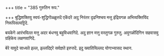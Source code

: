 +++
title = "385 गुरुतिन रूप."

+++
बुद्धिशक्तियु स्वयं-शुद्धिगॊळ्ळुत्तदॆ एकॆंदरॆ अदु निरंतर दृढनिश्चय मत्तु इंद्रियगळ अभिव्यक्तियिंद निरूपिसल्पट्टिदॆ.

बयकॆगॆ आरंभविल्ल मत्तु अदर बंधनवु बहुविधवागिदॆ. अदु ज्ञान मत्तु वस्तुगळ गुरुतु. अवुगळॊंदिगिन सहवासवु ग्रहिकॆय लक्षणवागिदॆ.

बेरॆ यावुदे साध्यतॆ इल्ल, इल्लदिद्दरॆ सर्वज्ञतॆ इरुत्तदॆ. इदु ख्यातियिल्लद योगाभ्यासद स्थान.


